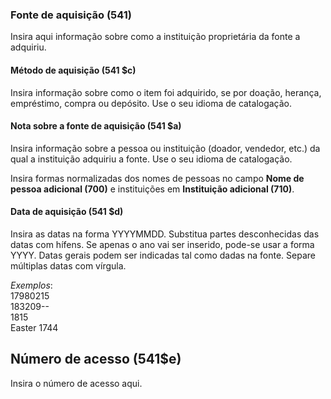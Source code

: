 ### Fonte de aquisição (541)

Insira aqui informação sobre como a instituição proprietária da fonte a adquiriu.

#### Método de aquisição  (541 $c)

Insira informação sobre como o item foi adquirido, se por doação, herança, empréstimo, compra ou depósito. Use o seu idioma de catalogação.

#### Nota sobre a fonte de aquisição (541 $a)

Insira informação sobre a pessoa ou instituição (doador, vendedor, etc.) da qual a instituição adquiriu a fonte. Use o seu idioma de catalogação.  

Insira formas normalizadas dos nomes de pessoas no campo **Nome de pessoa adicional (700)** e instituições em **Instituição adicional (710)**.

#### Data de aquisição (541 $d)

Insira as datas na forma YYYYMMDD. Substitua partes desconhecidas das datas com hífens. Se apenas o ano vai ser inserido, pode-se usar a forma YYYY. Datas gerais podem ser indicadas tal como dadas na fonte. Separe múltiplas datas com vírgula.  

_Exemplos_:  
17980215   
183209--  
1815  
Easter 1744

## Número de acesso (541$e)

Insira o número de acesso aqui.

